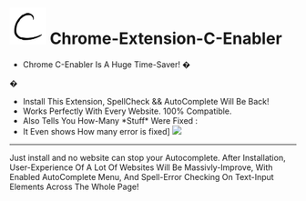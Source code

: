 <h1> <img src="resources/icon.png" height="64" width="64"/> Chrome-Extension-C-Enabler</h1>


- Chrome C-Enabler Is A Huge Time-Saver! �︎

�︎
- Install This Extension, SpellCheck && AutoComplete Will Be Back!
- Works Perfectly With Every Website. 100% Compatible.
- Also Tells You How-Many \*Stuff\* Were Fixed  :
- It Even shows How many error is fixed]
![](ss/ss.jpeg)

<hr/>

Just install and no website can stop your Autocomplete.
After Installation, User-Experience Of A Lot Of Websites Will Be Massivly-Improve,
With Enabled AutoComplete Menu, And Spell-Error Checking On Text-Input Elements Across The Whole Page!


